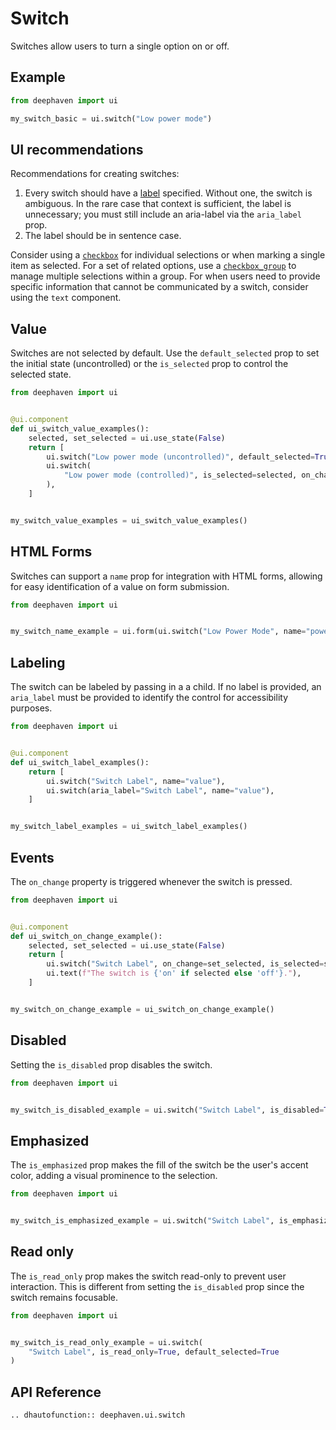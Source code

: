 # Switch

Switches allow users to turn a single option on or off.

## Example

```python
from deephaven import ui

my_switch_basic = ui.switch("Low power mode")
```

## UI recommendations

Recommendations for creating switches:

1. Every switch should have a [label](#labeling) specified. Without one, the switch is ambiguous. In the rare case that context is sufficient, the label is unnecessary; you must still include an aria-label via the `aria_label` prop.
2. The label should be in sentence case.

Consider using a [`checkbox`](./checkbox.md) for individual selections or when marking a single item as selected. For a set of related options, use a [`checkbox_group`](./checkbox_group.md) to manage multiple selections within a group. For when users need to provide specific information that cannot be communicated by a switch, consider using the `text` component.

## Value

Switches are not selected by default. Use the `default_selected` prop to set the initial state (uncontrolled) or the `is_selected` prop to control the selected state.

```python
from deephaven import ui


@ui.component
def ui_switch_value_examples():
    selected, set_selected = ui.use_state(False)
    return [
        ui.switch("Low power mode (uncontrolled)", default_selected=True),
        ui.switch(
            "Low power mode (controlled)", is_selected=selected, on_change=set_selected
        ),
    ]


my_switch_value_examples = ui_switch_value_examples()
```


## HTML Forms

Switches can support a `name` prop for integration with HTML forms, allowing for easy identification of a value on form submission.

```python
from deephaven import ui


my_switch_name_example = ui.form(ui.switch("Low Power Mode", name="power", value="low"))
```

## Labeling

The switch can be labeled by passing in a a child. If no label is provided, an `aria_label` must be provided to identify the control for accessibility purposes.

```python
from deephaven import ui


@ui.component
def ui_switch_label_examples():
    return [
        ui.switch("Switch Label", name="value"),
        ui.switch(aria_label="Switch Label", name="value"),
    ]


my_switch_label_examples = ui_switch_label_examples()
```


## Events

The `on_change` property is triggered whenever the switch is pressed.

```python
from deephaven import ui


@ui.component
def ui_switch_on_change_example():
    selected, set_selected = ui.use_state(False)
    return [
        ui.switch("Switch Label", on_change=set_selected, is_selected=selected),
        ui.text(f"The switch is {'on' if selected else 'off'}."),
    ]


my_switch_on_change_example = ui_switch_on_change_example()
```


## Disabled

Setting the `is_disabled` prop disables the switch.

```python
from deephaven import ui


my_switch_is_disabled_example = ui.switch("Switch Label", is_disabled=True)
```


## Emphasized

The `is_emphasized` prop makes the fill of the switch be the user's accent color, adding a visual prominence to the selection.

```python
from deephaven import ui


my_switch_is_emphasized_example = ui.switch("Switch Label", is_emphasized=True)
```


## Read only

The `is_read_only` prop makes the switch read-only to prevent user interaction. This is different from setting the `is_disabled` prop since the switch remains focusable.

```python
from deephaven import ui


my_switch_is_read_only_example = ui.switch(
    "Switch Label", is_read_only=True, default_selected=True
)
```
## API Reference

```{eval-rst}
.. dhautofunction:: deephaven.ui.switch
```